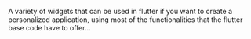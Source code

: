 A variety of widgets that can be used in flutter if you want to create a personalized application, using most of the functionalities that the flutter base code have to offer...
